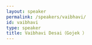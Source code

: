 ```yaml
---
layout: speaker
permalink: /speakers/vaibhavi/
id: vaibhavi
type: speaker
title: Vaibhavi Desai（Gojek ）
---
```

